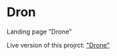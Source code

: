 # Dron
Landing page "Drone"

Live version of this projrct: ["Drone"](https://anna-myzukina.github.io/landing/)

